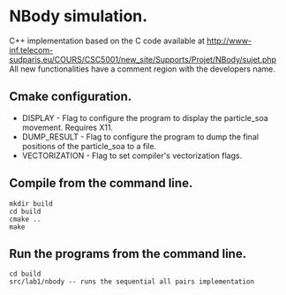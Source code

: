 # NBody simulation.

C++ implementation based on the C code available at http://www-inf.telecom-sudparis.eu/COURS/CSC5001/new_site/Supports/Projet/NBody/sujet.php
All new functionalities have a comment region with the developers name.

## Cmake configuration.

- DISPLAY - Flag to configure the program to display the particle_soa movement. Requires X11.
- DUMP_RESULT - Flag to configure the program to dump the final positions of the particle_soa to a file.
- VECTORIZATION - Flag to set compiler's vectorization flags.

## Compile from the command line.

```
mkdir build
cd build
cmake ..
make
```

## Run the programs from the command line.

```
cd build
src/lab1/nbody -- runs the sequential all pairs implementation
```
